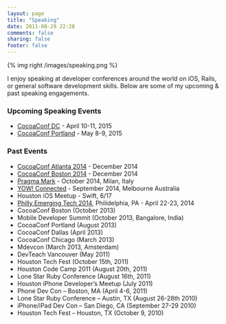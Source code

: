 ```yaml
---
layout: page
title: "Speaking"
date: 2011-08-29 22:28
comments: false
sharing: false
footer: false
---
```


{% img right /images/speaking.png %}

I enjoy speaking at developer conferences around the world on iOS, Rails, or general software development skills. Below are some of my upcoming & past speaking engagements.

### Upcoming Speaking Events

* [CocoaConf DC](http://cocoaconf.com/dc-2015/home) - April 10-11, 2015
* [CocoaConf Portland](http://cocoaconf.com/portland-2015/home) - May 8-9, 2015

### Past Events

* [CocoaConf Atlanta 2014](http://cocoaconf.com/atlanta-2014/home) - December 2014
* [CocoaConf Boston 2014](http://cocoaconf.com/boston-2014/home) - December 2014
* [Pragma Mark](http://pragmamark.org/events/pragma-conference-2014/) - October 2014, Milan, Italy
* [YOW! Connected](http://connected.yowconference.com.au) - September 2014, Melbourne Australia
* Houston iOS Meetup - Swift, 6/17
* [Philly Emerging Tech 2014](http://phillyemergingtech.com/2014), Philidelphia, PA - April 22-23, 2014
* CocoaConf Boston (October 2013)
* Mobile Developer Summit (October 2013, Bangalore, India)
* CocoaConf Portland (August 2013)
* CocoaConf Dallas (April 2013)
* CocoaConf Chicago (March 2013)
* Mdevcon (March 2013, Amsterdam)
* DevTeach Vancouver (May 2011)
* Houston Tech Fest (October 15th, 2011)
* Houston Code Camp 2011 (August 20th, 2011)
* Lone Star Ruby Conference (August 16th, 2011)
* Houston iPhone Developer’s Meetup (July 2011)
* Phone Dev Con – Boston, MA (April 4-6, 2011)
* Lone Star Ruby Conference – Austin, TX (August 26-28th 2010)
* iPhone/iPad Dev Con – San Diego, CA (September 27-29 2010)
* Houston Tech Fest – Houston, TX (October 9, 2010)

